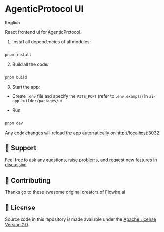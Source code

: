 <!-- markdownlint-disable MD030 -->

# AgenticProtocol UI

English 

React frontend ui for AgenticProtocol.

1. Install all dependencies of all modules:

  

```bash

pnpm install

```

  

2. Build all the code:

  

```bash

pnpm build

```

  

3. Start the app:

  

- Create `.env` file and specify the `VITE_PORT` (refer to `.env.example`) in `ai-app-builder/packages/ui`

- Run

  

```bash

pnpm dev

```

  

Any code changes will reload the app automatically on [http://localhost:3032](http://localhost:3032)

  

## 🙋 Support

Feel free to ask any questions, raise problems, and request new features in [discussion](https://github.com/likaho/agenticprotocol/discussions)

## 🙌 Contributing

Thanks go to these awesome original creators of Flowise.ai

## 📄 License

Source code in this repository is made available under the [Apache License Version 2.0](https://github.com/likaho/AgenticProtocol/blob/master/LICENSE.md).
